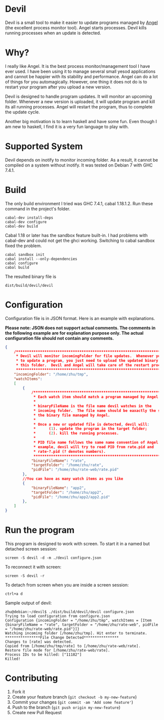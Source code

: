 Devil
=====

Devil is a small tool to make it easier to update programs managed by [Angel](https://github.com/MichaelXavier/Angel) (the excellent process monitor tool).  Angel starts processes.  Devil kills running processes when an update is detected.

Why?
=====

I really like Angel.  It is the best process monitor/management tool I have ever used.  I have been using it to manage several small yesod applications and cannot be happier with its stability and performance.  Angel can do a lot of things for you automagically.  However, one thing it does not do is to restart your program after you upload a new version.

Devil is designed to handle program updates.  It will monitor an upcoming folder.  Whenever a new version is uploaded, it will update program and kill its all running processes.  Angel will restart the program, thus to complete the update cycle.

Another big motivation is to learn haskell and have some fun.  Even though I am new to haskell, I find it is a very fun language to play with.

Supported System
=====

Devil depends on inotify to monitor incoming folder.  As a result, it cannot be compiled on a system without inotify.  It was tested on Debian 7 with GHC 7.4.1.

Build
=====

The only build environment I tried was GHC 7.4.1, cabal 1.18.1.2. Run these command in the project's folder.

```Shell
cabal-dev install-deps
cabal-dev configure
cabal-dev build
```
Cabal 1.18 or later has the sandbox feature built-in. I had problems with cabal-dev and could not get the ghci working. Switching to cabal sandbox fixed the problem.
```Shell
cabal sandbox init
cabal install --only-dependencies
cabal configure
cabal build
```

The resulted binary file is

```Shell
dist/build/devil/devil
```

Configuration
=====

Configuration file is in JSON format.  Here is an example with explanations. 

__Please note: JSON does not support actual comments.  The comments in the following example are for explanation purpose only.  The actual configuration file should not contain any comments.__

```JSON
{
    /***************************************************************************
     * Devil will monitor incomingFolder for file updates.  Whenever you need
     * to update a program, you just need to upload the updated binary into 
     * this folder.  Devil and Angel will take care of the restart process.
     ***************************************************************************/
    "incomingFolder": "/home/zhu/tmp",
    "watchItems":
    [
        {
            /*******************************************************************
             * Each watch item should match a program managed by Angel.
             * 
             * binaryFileName is the file name devil watches in the 
             * incoming folder.  The file name should be eaxactly the same as 
             * the binary file managed by Angel.
             * 
             * Once a new or updated file is detected, devil will:
             *      (1). update the program in the target folder;
             *      (2). kill the running processes.
             *
             * PID file name follows the same name convention of Angel.  In this
             * example, devil will try to read PID from rate.pid and 
             * rate-?.pid (? denotes numbers).
             *******************************************************************/
            "binaryFileName": "rate",
            "targetFolder": "/home/zhu/rate",
            "pidFile": "/home/zhu/rate-web/rate.pid"
        },
        //You can have as many watch items as you like
        {
            "binaryFileName": "app2",
            "targetFolder": "/home/zhu/app2",
            "pidFile": "/home/zhu/app2/app2.pid"
        },
    ]
}
```

Run the program
=====

This program is designed to work with screen.  To start it in a named but detached screen session:
```Shell
screen -S devil -d -m ./devil configure.json
```

To reconnect it with screen:
```Shell
screen -S devil -r
```

To detach from screen when you are inside a screen session:
```Shell
ctrl+a d
```
Sample output of devil:
```Shell
zhu@debian:~/devil$ ./dist/build/devil/devil configure.json
Trying to load configuration from configure.json
Configuration {incomingFolder = "/home/zhu/tmp", watchItems = [Item {binaryFileName = "rate", targetFolder = "/home/zhu/rate-web", pidFile = "/home/zhu/rate-web/rate.pid"}]}
Watching incoming folder [/home/zhu/tmp]. Hit enter to terminate.
****************File Change Detected****************
Changes to [rate] was detected.
Copied from [/home/zhu/tmp/rate] to [/home/zhu/rate-web/rate].
Restore file mode for [/home/zhu/rate-web/rate].
Process IDs to be killed: ["11182"]
Killed!
```

Contributing
=====

1. Fork it
2. Create your feature branch (`git checkout -b my-new-feature`)
3. Commit your changes (`git commit -am 'Add some feature'`)
4. Push to the branch (`git push origin my-new-feature`)
5. Create new Pull Request



